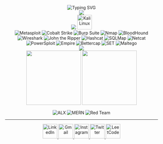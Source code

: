 <div align="center">
  <img src="https://readme-typing-svg.herokuapp.com?font=Fira+Code&size=32&duration=2800&pause=2000&color=A9FEF7&center=true&vCenter=true&width=940&lines=Hey!+It's+Dennis+Muriithi;Cybersecurity+Enthusiast;Red+Team+Specialist;Welcome+to+my+GitHub+Profile!" alt="Typing SVG" />
</div>

<!--
<div align="center">
  <img src="https://user-images.githubusercontent.com/74038190/213910845-af37a709-8995-40d6-be59-724526e3c3d7.gif" alt="Coding Animation" width="600"/>
</div>
-->


<div align="center">
  <img src="https://skillicons.dev/icons?i=html,c,cpp,python,javascript,bash" />
</div>


<div align="center">
  <img src="https://skillicons.dev/icons?i=android,ubuntu,debian,arch,linux" />
  <img src="https://github.com/tandpfun/skill-icons/raw/main/icons/Kali-Dark.svg" width="48" height="48" alt="Kali Linux" />
</div>

<div align="center">
  <img src="https://img.shields.io/badge/Metasploit-0f0f0f%202596CD?style=for-the-badge&logo=metasploit&logoColor=white" alt="Metasploit" />
  <img src="https://img.shields.io/badge/Cobalt_Strike-8B0000%20FF0000?style=for-the-badge&logo=windows&logoColor=white" alt="Cobalt Strike" />
  <img src="https://img.shields.io/badge/Burp_Suite-FF6633%20FF9900?style=for-the-badge&logo=burpsuite&logoColor=white" alt="Burp Suite" />
  <img src="https://img.shields.io/badge/Nmap-003366%204682B4?style=for-the-badge&logo=nmap&logoColor=white" alt="Nmap" />
  <img src="https://img.shields.io/badge/BloodHound-660000%208B0000?style=for-the-badge&logo=graphql&logoColor=white" alt="BloodHound" />
  <img src="https://img.shields.io/badge/Wireshark-00417D%201679A7?style=for-the-badge&logo=wireshark&logoColor=white" alt="Wireshark" />
  <img src="https://img.shields.io/badge/John_the_Ripper-5C1E1E%208B0000?style=for-the-badge&logo=gnu-bash&logoColor=white" alt="John the Ripper" />
  <img src="https://img.shields.io/badge/Hashcat-FF6347%20FF4500?style=for-the-badge&logo=hashnode&logoColor=white" alt="Hashcat" />
  <img src="https://img.shields.io/badge/SQLMap-000000%20333333?style=for-the-badge&logo=sqlite&logoColor=white" alt="SQLMap" />
  <img src="https://img.shields.io/badge/Netcat-2E8B57%204EAA25?style=for-the-badge&logo=gnubash&logoColor=white" alt="Netcat" />
  <img src="https://img.shields.io/badge/PowerSploit-4169E1%205391FE?style=for-the-badge&logo=powershell&logoColor=white" alt="PowerSploit" />
  <img src="https://img.shields.io/badge/Empire-800000%20DC143C?style=for-the-badge&logo=linux&logoColor=white" alt="Empire" />
  <img src="https://img.shields.io/badge/Bettercap-00CED1%2000D4AA?style=for-the-badge&logo=wireshark&logoColor=white" alt="Bettercap" />
  <img src="https://img.shields.io/badge/SET-E65C1B%20FF6B35?style=for-the-badge&logo=shell&logoColor=white" alt="SET" />
  <img src="https://img.shields.io/badge/Maltego-1F4E79%202C2F88?style=for-the-badge&logo=maltego&logoColor=white" alt="Maltego" />
</div>




<div align="center">
  <img src="https://skillicons.dev/icons?i=react,nextjs,tailwind,bootstrap,nodejs,express,django,mongodb,mysql,firebase,git,github,vscode,docker" />
</div>


<div align="center">
  <img height="180em" src="https://github-readme-stats.vercel.app/api?username=initials101&show_icons=true&theme=tokyonight&hide_border=true&count_private=true&include_all_commits=true"/>
  <img height="180em" src="https://github-readme-stats.vercel.app/api/top-langs/?username=initials101&layout=compact&theme=tokyonight&hide_border=true&langs_count=8"/>
</div>




<div align="center">

![ALX](https://img.shields.io/badge/ALX-Software_Engineering-FF6B6B?style=for-the-badge&logo=graduation-cap&logoColor=white)
![MERN](https://img.shields.io/badge/Full_Stack-MERN_Development-4ECDC4?style=for-the-badge&logo=stack-overflow&logoColor=white)
![Red Team](https://img.shields.io/badge/Red_Team-Specialist-DC143C?style=for-the-badge&logo=security&logoColor=white)

</div>

---


<div align="center">
  <a href="https://www.linkedin.com/in/initials101/" target="_blank">
    <img src="https://raw.githubusercontent.com/maurodesouza/profile-readme-generator/master/src/assets/icons/social/linkedin/default.svg" width="48" height="48" alt="LinkedIn" />
  </a>
  <a href="mailto:muriithidennis340@gmail.com" target="_blank">
    <img src="https://raw.githubusercontent.com/maurodesouza/profile-readme-generator/master/src/assets/icons/social/gmail/default.svg" width="48" height="48" alt="Gmail" />
  </a>
  <a href="https://www.instagram.com/initials101/" target="_blank">
    <img src="https://raw.githubusercontent.com/maurodesouza/profile-readme-generator/master/src/assets/icons/social/instagram/default.svg" width="48" height="48" alt="Instagram" />
  </a>
  <a href="https://x.com/initials101" target="_blank">
    <img src="https://raw.githubusercontent.com/maurodesouza/profile-readme-generator/master/src/assets/icons/social/twitter/default.svg" width="48" height="48" alt="Twitter" />
  </a>
  <a href="https://www.leetcode.com/initials101" target="_blank">
    <img src="https://raw.githubusercontent.com/rahuldkjain/github-profile-readme-generator/master/src/images/icons/Social/leet-code.svg" width="48" height="48" alt="LeetCode" />
  </a>
</div>

